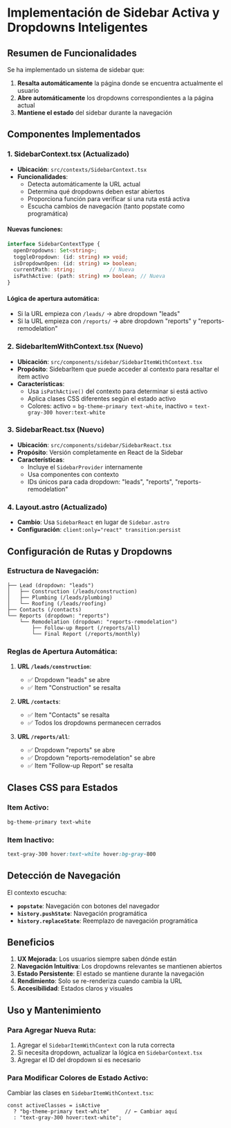 # Implementación de Sidebar Activa y Dropdowns Inteligentes

## Resumen de Funcionalidades

Se ha implementado un sistema de sidebar que:
1. **Resalta automáticamente** la página donde se encuentra actualmente el usuario
2. **Abre automáticamente** los dropdowns correspondientes a la página actual
3. **Mantiene el estado** del sidebar durante la navegación

## Componentes Implementados

### 1. SidebarContext.tsx (Actualizado)
- **Ubicación**: `src/contexts/SidebarContext.tsx`
- **Funcionalidades**:
  - Detecta automáticamente la URL actual
  - Determina qué dropdowns deben estar abiertos
  - Proporciona función para verificar si una ruta está activa
  - Escucha cambios de navegación (tanto popstate como programática)

#### Nuevas funciones:
```typescript
interface SidebarContextType {
  openDropdowns: Set<string>;
  toggleDropdown: (id: string) => void;
  isDropdownOpen: (id: string) => boolean;
  currentPath: string;           // Nueva
  isPathActive: (path: string) => boolean; // Nueva
}
```

#### Lógica de apertura automática:
- Si la URL empieza con `/leads/` → abre dropdown "leads"
- Si la URL empieza con `/reports/` → abre dropdown "reports" y "reports-remodelation"

### 2. SidebarItemWithContext.tsx (Nuevo)
- **Ubicación**: `src/components/sidebar/SidebarItemWithContext.tsx`
- **Propósito**: SidebarItem que puede acceder al contexto para resaltar el item activo
- **Características**:
  - Usa `isPathActive()` del contexto para determinar si está activo
  - Aplica clases CSS diferentes según el estado activo
  - Colores: activo = `bg-theme-primary text-white`, inactivo = `text-gray-300 hover:text-white`

### 3. SidebarReact.tsx (Nuevo)
- **Ubicación**: `src/components/sidebar/SidebarReact.tsx`
- **Propósito**: Versión completamente en React de la Sidebar
- **Características**:
  - Incluye el `SidebarProvider` internamente
  - Usa componentes con contexto
  - IDs únicos para cada dropdown: "leads", "reports", "reports-remodelation"

### 4. Layout.astro (Actualizado)
- **Cambio**: Usa `SidebarReact` en lugar de `Sidebar.astro`
- **Configuración**: `client:only="react" transition:persist`

## Configuración de Rutas y Dropdowns

### Estructura de Navegación:
```
├── Lead (dropdown: "leads")
│   ├── Construction (/leads/construction)
│   ├── Plumbing (/leads/plumbing)
│   └── Roofing (/leads/roofing)
├── Contacts (/contacts)
└── Reports (dropdown: "reports")
    └── Remodelation (dropdown: "reports-remodelation")
        ├── Follow-up Report (/reports/all)
        └── Final Report (/reports/monthly)
```

### Reglas de Apertura Automática:
1. **URL `/leads/construction`**:
   - ✅ Dropdown "leads" se abre
   - ✅ Item "Construction" se resalta

2. **URL `/contacts`**:
   - ✅ Item "Contacts" se resalta
   - ✅ Todos los dropdowns permanecen cerrados

3. **URL `/reports/all`**:
   - ✅ Dropdown "reports" se abre
   - ✅ Dropdown "reports-remodelation" se abre
   - ✅ Item "Follow-up Report" se resalta

## Clases CSS para Estados

### Item Activo:
```css
bg-theme-primary text-white
```

### Item Inactivo:
```css
text-gray-300 hover:text-white hover:bg-gray-800
```

## Detección de Navegación

El contexto escucha:
- **`popstate`**: Navegación con botones del navegador
- **`history.pushState`**: Navegación programática
- **`history.replaceState`**: Reemplazo de navegación programática

## Beneficios

1. **UX Mejorada**: Los usuarios siempre saben dónde están
2. **Navegación Intuitiva**: Los dropdowns relevantes se mantienen abiertos
3. **Estado Persistente**: El estado se mantiene durante la navegación
4. **Rendimiento**: Solo se re-renderiza cuando cambia la URL
5. **Accesibilidad**: Estados claros y visuales

## Uso y Mantenimiento

### Para Agregar Nueva Ruta:
1. Agregar el `SidebarItemWithContext` con la ruta correcta
2. Si necesita dropdown, actualizar la lógica en `SidebarContext.tsx`
3. Agregar el ID del dropdown si es necesario

### Para Modificar Colores de Estado Activo:
Cambiar las clases en `SidebarItemWithContext.tsx`:
```tsx
const activeClasses = isActive 
  ? "bg-theme-primary text-white"     // ← Cambiar aquí
  : "text-gray-300 hover:text-white";
```
